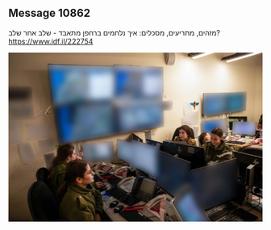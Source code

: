 ## Message 10862

מזהים, מתריעים, מסכלים:
איך נלחמים ברחפן מתאבד - שלב אחר שלב?
https://www.idf.il/222754

![Photo](./10862/10862_photo.jpg)
